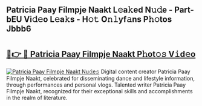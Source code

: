 ## Patricia Paay Filmpje Naakt L𝚎a𝚔ed N𝚞𝚍e - Part-bEU Vi𝚍𝚎o L𝚎a𝚔s - H𝚘𝚝 O𝚗𝚕yf𝚊ns P𝚑𝚘tos Jbbb6

# <h2><a href="http://kf1n55l.oniu.top/?m=Patricia+Paay+Filmpje+Naakt">🔗👉 🔴 Patricia Paay Filmpje Naakt P𝚑ot𝚘𝚜 V𝚒d𝚎o</a></h2>

[![Patricia Paay Filmpje Naakt Nu𝚍e𝚜](https://i.imgur.com/0qMVB7G.gif)](http://kf1n55l.oniu.top/?m=Patricia+Paay+Filmpje+Naakt)
Digital content creator Patricia Paay Filmpje Naakt, celebrated for disseminating dance and lifestyle information, through performances and personal vlogs. Talented writer Patricia Paay Filmpje Naakt, recognized for their exceptional skills and accomplishments in the realm of literature.  
